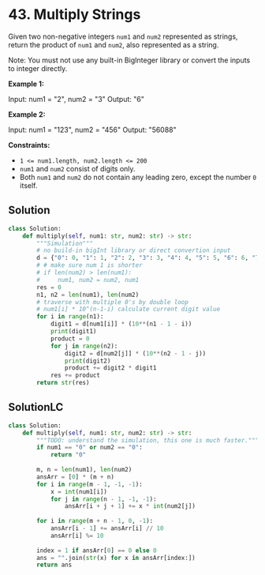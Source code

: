 # 43. Multiply Strings


Given two non-negative integers `num1` and `num2` represented as strings, return the product of `num1` and `num2`, also represented as a string.

Note: You must not use any built-in BigInteger library or convert the inputs to integer directly.


**Example 1:**

Input: num1 = "2", num2 = "3"
Output: "6"

**Example 2:**

Input: num1 = "123", num2 = "456"
Output: "56088"
 

**Constraints:**

* `1 <= num1.length, num2.length <= 200`
* `num1` and `num2` consist of digits only.
* Both `num1` and `num2` do not contain any leading zero, except the number `0` itself.


## Solution
```python
class Solution:
    def multiply(self, num1: str, num2: str) -> str:
        """Simulation"""
        # no build-in bigInt library or direct convertion input
        d = {"0": 0, "1": 1, "2": 2, "3": 3, "4": 4, "5": 5, "6": 6, "7": 7, "8":8, "9": 9}
        # # make sure num 1 is shorter
        # if len(num2) > len(num1):
        #     num1, num2 = num2, num1
        res = 0
        n1, n2 = len(num1), len(num2)
        # traverse with multiple 0's by double loop
        # num1[i] * 10^(n-1-i) calculate current digit value
        for i in range(n1):
            digit1 = d[num1[i]] * (10**(n1 - 1 - i))
            print(digit1)
            product = 0
            for j in range(n2):
                digit2 = d[num2[j]] * (10**(n2 - 1 - j))
                print(digit2)
                product += digit2 * digit1
            res += product
        return str(res)
```

## SolutionLC

```python
class Solution:
    def multiply(self, num1: str, num2: str) -> str:
        """TODO: understand the simulation, this one is much faster."""
        if num1 == "0" or num2 == "0":
            return "0"
        
        m, n = len(num1), len(num2)
        ansArr = [0] * (m + n)
        for i in range(m - 1, -1, -1):
            x = int(num1[i])
            for j in range(n - 1, -1, -1):
                ansArr[i + j + 1] += x * int(num2[j])
        
        for i in range(m + n - 1, 0, -1):
            ansArr[i - 1] += ansArr[i] // 10
            ansArr[i] %= 10
        
        index = 1 if ansArr[0] == 0 else 0
        ans = "".join(str(x) for x in ansArr[index:])
        return ans

```
